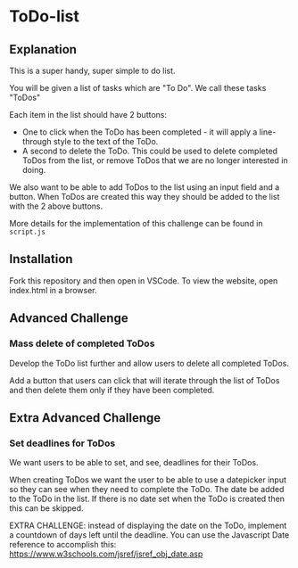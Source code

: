 # ToDo-list

## Explanation

This is a super handy, super simple to do list.

You will be given a list of tasks which are "To Do". We call these tasks "ToDos"

Each item in the list should have 2 buttons:

- One to click when the ToDo has been completed - it will apply a line-through style to the text of the ToDo.
- A second to delete the ToDo. This could be used to delete completed ToDos from the list, or remove ToDos that we are no longer interested in doing.

We also want to be able to add ToDos to the list using an input field and a button. When ToDos are created this way they should be added to the list with the 2 above buttons.

More details for the implementation of this challenge can be found in `script.js`

## Installation

Fork this repository and then open in VSCode. To view the website, open index.html in a browser.

## Advanced Challenge

### Mass delete of completed ToDos

Develop the ToDo list further and allow users to delete all completed ToDos.

Add a button that users can click that will iterate through the list of ToDos and then delete them only if they have been completed.

## Extra Advanced Challenge

### Set deadlines for ToDos

We want users to be able to set, and see, deadlines for their ToDos.

When creating ToDos we want the user to be able to use a datepicker input so they can see when they need to complete the ToDo. The date be added to the ToDo in the list. If there is no date set when the ToDo is created then this can be skipped.

EXTRA CHALLENGE: instead of displaying the date on the ToDo, implement a countdown of days left until the deadline. You can use the Javascript Date reference to accomplish this:
https://www.w3schools.com/jsref/jsref_obj_date.asp
